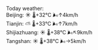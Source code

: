 Today weather:  
Beijing: ☀️   🌡️+32°C 🌬️↑4km/h  
Tianjin: ⛅️  🌡️+33°C 🌬️↑7km/h  
Shijiazhuang: ☀️   🌡️+38°C 🌬️↖9km/h  
Tangshan: ☀️   🌡️+38°C 🌬️→5km/h  
